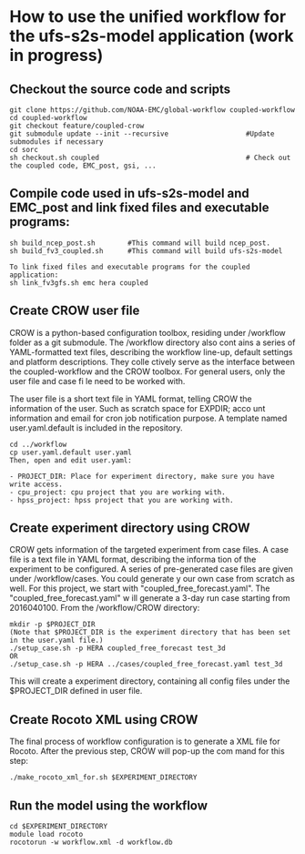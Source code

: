 # How to use the unified workflow for the ufs-s2s-model application (work in progress)

## Checkout the source code and scripts
```
git clone https://github.com/NOAA-EMC/global-workflow coupled-workflow
cd coupled-workflow
git checkout feature/coupled-crow
git submodule update --init --recursive                   #Update submodules if necessary
cd sorc
sh checkout.sh coupled                                    # Check out the coupled code, EMC_post, gsi, ...
```
## Compile code used in ufs-s2s-model and EMC_post and link fixed files and executable programs:
```
sh build_ncep_post.sh        #This command will build ncep_post.
sh build_fv3_coupled.sh      #This command will build ufs-s2s-model

To link fixed files and executable programs for the coupled application:
sh link_fv3gfs.sh emc hera coupled
```

## Create CROW user file
CROW is a python-based configuration toolbox, residing under /workflow folder as a git submodule. The /workflow directory also cont
ains a series of YAML-formatted text files, describing the workflow line-up, default settings and platform descriptions. They colle
ctively serve as the interface between the coupled-workflow and the CROW toolbox. For general users, only the user file and case fi
le need to be worked with.

The user file is a short text file in YAML format, telling CROW the information of the user. Such as scratch space for EXPDIR; acco
unt information and email for cron job notification purpose. A template named user.yaml.default is included in the repository.
```
cd ../workflow
cp user.yaml.default user.yaml
Then, open and edit user.yaml:

- PROJECT_DIR: Place for experiment directory, make sure you have write access.
- cpu_project: cpu project that you are working with.
- hpss_project: hpss project that you are working with.
```

## Create experiment directory using CROW
CROW gets information of the targeted experiment from case files. A case file is a text file in YAML format, describing the informa
tion of the experiment to be configured. A series of pre-generated case files are given under /workflow/cases. You could generate y
our own case from scratch as well. For this project, we start with "coupled_free_forecast.yaml". The "coupled_free_forecast.yaml" w
ill generate a 3-day run case starting from 2016040100. From the /workflow/CROW directory:
```
mkdir -p $PROJECT_DIR
(Note that $PROJECT_DIR is the experiment directory that has been set in the user.yaml file.)
./setup_case.sh -p HERA coupled_free_forecast test_3d
OR
./setup_case.sh -p HERA ../cases/coupled_free_forecast.yaml test_3d
```
This will create a experiment directory, containing all config files under the $PROJECT_DIR defined in user file.

## Create Rocoto XML using CROW
The final process of workflow configuration is to generate a XML file for Rocoto. After the previous step, CROW will pop-up the com
mand for this step:
```
./make_rocoto_xml_for.sh $EXPERIMENT_DIRECTORY
```

## Run the model using the workflow
```
cd $EXPERIMENT_DIRECTORY
module load rocoto
rocotorun -w workflow.xml -d workflow.db
```
